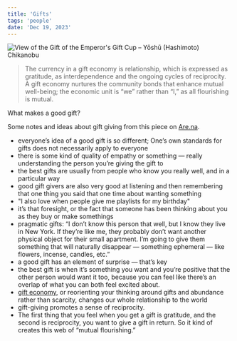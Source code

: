 ```yaml
---
title: 'Gifts'
tags: 'people'
date: 'Dec 19, 2023'
---
```


![View of the Gift of the Emperor's Gift Cup – Yōshū (Hashimoto) Chikanobu](/images/gift.jpeg)

> The currency in a gift economy is relationship, which is expressed as gratitude, as interdependence and the ongoing cycles of reciprocity. A gift economy nurtures the community bonds that enhance mutual well-being; the economic unit is “we” rather than “I,” as all flourishing is mutual.

What makes a good gift?

Some notes and ideas about gift giving from this piece on [Are.na](https://www.are.na/blog/gift-shop-talk).

- everyone’s idea of a good gift is so different; One’s own standards for gifts does not necessarily apply to everyone
- there is some kind of quality of empathy or something — really understanding the person you’re giving the gift to
- the best gifts are usually from people who know you really well, and in a particular way
- good gift givers are also very good at listening and then remembering that one thing you said that one time about wanting something
- "I also love when people give me playlists for my birthday"
- it’s that foresight, or the fact that someone has been thinking about you as they buy or make somethings
- pragmatic gifts: “I don’t know this person that well, but I know they live in New York. If they’re like me, they probably don’t want another physical object for their small apartment. I’m going to give them something that will naturally disappear — something ephemeral — like flowers, incense, candles, etc.”
- a good gift has an element of surprise — that’s key
- the best gift is when it’s something you want and you’re positive that the other person would want it too, because you can feel like there’s an overlap of what you can both feel excited about.
- [gift economy](https://emergencemagazine.org/essay/the-serviceberry/), or reorienting your thinking around gifts and abundance rather than scarcity, changes our whole relationship to the world
- gift-giving promotes a sense of reciprocity.
- The first thing that you feel when you get a gift is gratitude, and the second is reciprocity, you want to give a gift in return. So it kind of creates this web of “mutual flourishing.”
